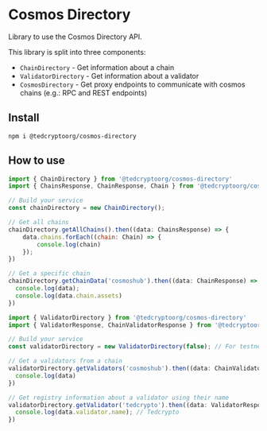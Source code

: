 # Cosmos Directory

Library to use the Cosmos Directory API.

This library is split into three components:

 - `ChainDirectory` - Get information about a chain
 - `ValidatorDirectory` - Get information about a validator
 - `CosmosDirectory` - Get proxy endpoints to communicate with cosmos chains (e.g.: RPC and REST endpoints) 

## Install

```shell
npm i @tedcryptoorg/cosmos-directory
```

## How to use

```js
import { ChainDirectory } from '@tedcryptoorg/cosmos-directory'
import { ChainsResponse, ChainResponse, Chain } from '@tedcryptoorg/cosmos-directory/dist/types'

// Build your service
const chainDirectory = new ChainDirectory();

// Get all chains
chainDirectory.getAllChains().then((data: ChainsResponse) => {
    data.chains.forEach((chain: Chain) => {
        console.log(chain)
    });
})

// Get a specific chain
chainDirectory.getChainData('cosmoshub').then((data: ChainResponse) => {
  console.log(data);
  console.log(data.chain.assets)
})
```

```js
import { ValidatorDirectory } from '@tedcryptoorg/cosmos-directory'
import { ValidatorResponse, ChainValidatorResponse } from '@tedcryptoorg/cosmos-directory/dist/types'

// Build your service
const validatorDirectory = new ValidatorDirectory(false); // For testnet use true

// Get a validators from a chain
validatorDirectory.getValidators('cosmoshub').then((data: ChainValidatorResponse) => {
  console.log(data)
})

// Get registry information about a validator using their name
validatorDirectory.getValidator('tedcrypto').then((data: ValidatorResponse) => {
  console.log(data.validator.name); // Tedcrypto
})
```
